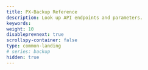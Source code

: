 ```yaml
---
title: PX-Backup Reference
description: Look up API endpoints and parameters.
keywords: 
weight: 10
disableprevnext: true
scrollspy-container: false
type: common-landing
# series: backup
hidden: true
---
```

